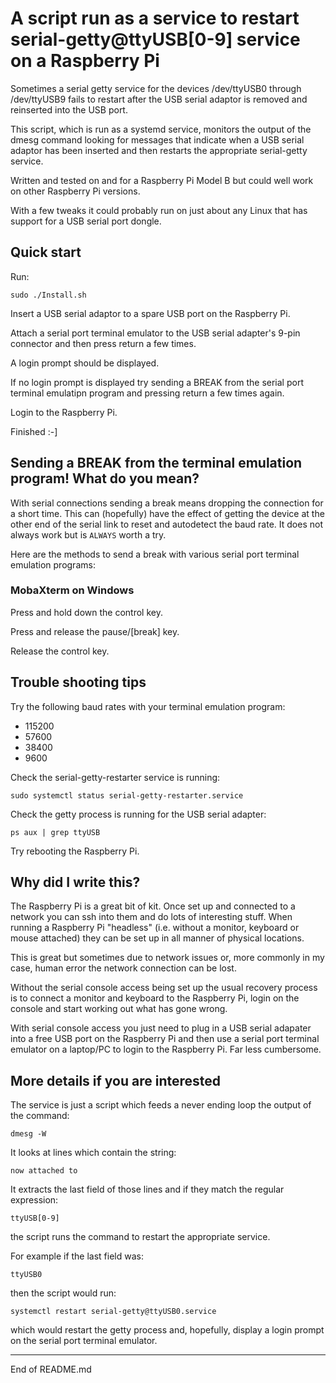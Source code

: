 # A script run as a service to restart serial-getty@ttyUSB[0-9] service on a Raspberry Pi

Sometimes a serial getty service for the devices /dev/ttyUSB0 through
/dev/ttyUSB9 fails to restart after the USB serial adaptor is removed
and reinserted into the USB port.

This script, which is run as a systemd service, monitors the output of the
dmesg command looking for messages that indicate when a USB serial adaptor
has been inserted and then restarts the appropriate serial-getty service.

Written and tested on and for a Raspberry Pi Model B but could well work
on other Raspberry Pi versions.

With a few tweaks it could probably run on just about any Linux that
has support for a USB serial port dongle.

## Quick start

Run:

```
sudo ./Install.sh
```

Insert a USB serial adaptor to a spare USB port on the Raspberry Pi.

Attach a serial port terminal emulator to the USB serial adapter's 9-pin
connector and then press return a few times.

A login prompt should be displayed.

If no login prompt is displayed try sending a BREAK from the serial port
terminal emulatipn program and pressing return a few times again.

Login to the Raspberry Pi.

Finished :-]

## Sending a BREAK from the terminal emulation program! What do you mean?

With serial connections sending a break means dropping the connection for a short time. This
can (hopefully) have the effect of getting the device at the other end of the serial link
to reset and autodetect the baud rate. It does not always work but is `ALWAYS` worth a try.

Here are the methods to send a break with various serial port terminal emulation programs:

### MobaXterm on Windows

Press and hold down the control key.

Press and release the pause/[break] key.

Release the control key.


## Trouble shooting tips

Try the following baud rates with your terminal emulation program:

+ 115200
+ 57600
+ 38400
+ 9600

Check the serial-getty-restarter service is running:

```
sudo systemctl status serial-getty-restarter.service
```

Check the getty process is running for the USB serial adapter:

```
ps aux | grep ttyUSB
```

Try rebooting the Raspberry Pi.

## Why did I write this?

The Raspberry Pi is a great bit of kit. Once set up and connected to
a network you can ssh into them and do lots of interesting stuff. When
running a Raspberry Pi "headless" (i.e. without a monitor, keyboard or
mouse attached) they can be set up in all manner of physical locations.

This is great but sometimes due to network issues or, more commonly in
my case, human error the network connection can be lost.

Without the serial console access being set up the usual recovery process
is to connect a monitor and keyboard to the Raspberry Pi, login on the
console and start working out what has gone wrong.

With serial console access you just need to plug in a USB serial adapater
into a free USB port on the Raspberry Pi and then use a serial port
terminal emulator on a laptop/PC to login to the Raspberry Pi. Far
less cumbersome.

## More details if you are interested

The service is just a script which feeds a never ending loop the output of the command:

```
dmesg -W
```

It looks at lines which contain the string:

```
now attached to
```

It extracts the last field of those lines and if they match the regular expression:

```
ttyUSB[0-9]
```

the script runs the command to restart the appropriate service.

For example if the last field was:

```
ttyUSB0
```

then the script would run:

```
systemctl restart serial-getty@ttyUSB0.service
```

which would restart the getty process and, hopefully, display a login prompt on the serial port terminal emulator.

----------------
End of README.md
